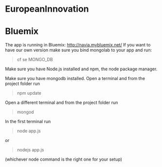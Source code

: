 # EuropeanInnovation


# Bluemix

The app is running in Bluemix: http://navia.mybluemix.net/
If you want to have our own version make sure you bind mongolab to your app and run:
> cf se <app-name> MONGO_DB <mongo-db-uri>

Make sure you have Node.js installed and npm, the node package manager.

Make sure you have mongodb installed.  Open a terminal and from the project folder run

> npm update


Open a different terminal and from the project folder run 

> mongod


In the first terminal run

> node app.js

or

> nodejs app.js

(whichever node command is the right one for your setup)
